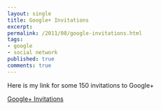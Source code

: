 ```yaml
---
layout: single
title: Google+ Invitations
excerpt: 
permalink: /2011/08/google-invitations.html
tags: 
- google
- social network
published: true
comments: true
---
```

Here is my link for some 150 invitations to Google+

[Google+ Invitations](https://plus.google.com/_/notifications/ngemlink?path=%2F%3Fgpinv%3DUC-SBPo5HiA%3ASU4dPtIwJYM)

